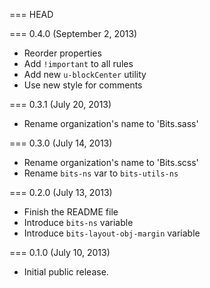 === HEAD

=== 0.4.0 (September 2, 2013)

* Reorder properties
* Add `!important` to all rules
* Add new `u-blockCenter` utility
* Use new style for comments

=== 0.3.1 (July 20, 2013)

* Rename organization's name to 'Bits.sass'

=== 0.3.0 (July 14, 2013)

* Rename organization's name to 'Bits.scss'
* Rename `bits-ns` var to `bits-utils-ns`

=== 0.2.0 (July 13, 2013)

* Finish the README file
* Introduce `bits-ns` variable
* Introduce `bits-layout-obj-margin` variable

=== 0.1.0 (July 10, 2013)

* Initial public release.